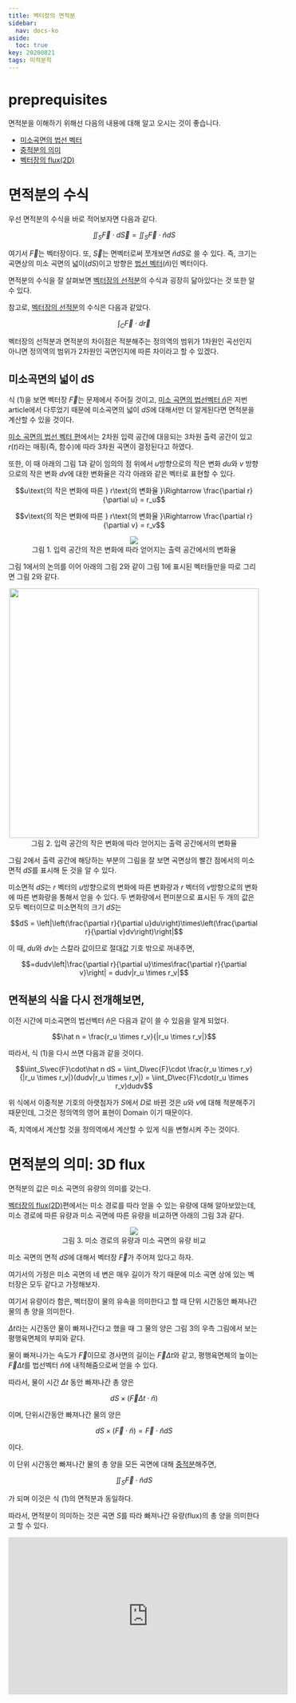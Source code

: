 ```yaml
---
title: 벡터장의 면적분
sidebar:
  nav: docs-ko
aside:
  toc: true
key: 20200821
tags: 미적분학
---
```


# preprequisites

면적분을 이해하기 위해선 다음의 내용에 대해 알고 오시는 것이 좋습니다.

* [미소곡면의 법선 벡터](https://angeloyeo.github.io/2020/08/20/normal_vector.html)
* [중적분의 의미](https://angeloyeo.github.io/2020/07/30/multiple_integral.html)
* [벡터장의 flux(2D)](https://angeloyeo.github.io/2020/08/18/flux_2D.html)

# 면적분의 수식

우선 면적분의 수식을 바로 적어보자면 다음과 같다.

$$\iint_S\vec{F}\cdot d\vec{S} = \iint_S\vec{F}\cdot\hat{n}dS$$

여기서 $\vec{F}$는 벡터장이다. 또, $\vec{S}$는 면벡터로써 쪼개보면 $\hat{n}dS$로 쓸 수 있다. 즉, 크기는 곡면상의 미소 곡면의 넓이($dS$)이고 방향은 [법선 벡터](https://angeloyeo.github.io/2020/08/20/normal_vector.html)($\hat{n}$)인 벡터이다.

면적분의 수식을 잘 살펴보면 [벡터장의 선적분](https://angeloyeo.github.io/2020/08/17/line_integral.html)의 수식과 굉장히 닮아있다는 것 또한 알 수 있다.

참고로, [벡터장의 선적분](https://angeloyeo.github.io/2020/08/17/line_integral.html)의 수식은 다음과 같았다.

$$\int_C\vec{F}\cdot d\vec{r}$$

벡터장의 선적분과 면적분의 차이점은 적분해주는 정의역의 범위가 1차원인 곡선인지 아니면 정의역의 범위가 2차원인 곡면인지에 따른 차이라고 할 수 있겠다.

## 미소곡면의 넓이 dS

식 (1)을 보면 벡터장 $\vec{F}$는 문제에서 주어질 것이고, [미소 곡면의 법선벡터 $\hat{n}$](https://angeloyeo.github.io/2020/08/20/normal_vector.html)은 저번 article에서 다루었기 때문에 미소곡면의 넓이 $dS$에 대해서만 더 알게된다면 면적분을 계산할 수 있을 것이다.

[미소 곡면의 법선 벡터 편](https://angeloyeo.github.io/2020/08/20/normal_vector.html)에서는 2차원 입력 공간에 대응되는 3차원 출력 공간이 있고 $r(t)$라는 매핑(즉, 함수)에 따라 3차원 곡면이 결정된다고 하였다.

또한, 이 때 아래의 그림 1과 같이 임의의 점 위에서 $u$방향으로의 작은 변화 $du$와 $v$ 방향으로의 작은 변화 $dv$에 대한 변화율은 각각 아래와 같은 벡터로 표현할 수 있다.


$$u\text{의 작은 변화에 따른 } r\text{의 변화율 }\Rightarrow \frac{\partial r}{\partial u} = r_u$$

$$v\text{의 작은 변화에 따른 } r\text{의 변화율 }\Rightarrow \frac{\partial r}{\partial v} = r_v$$

<p align="center">
  <img src="https://raw.githubusercontent.com/angeloyeo/angeloyeo.github.io/master/pics/2020-08-21-surface_integral/pic1.png"> <br>
  그림 1. 입력 공간의 작은 변화에 따라 얻어지는 출력 공간에서의 변화율
</p>

그림 1에서의 논의를 이어 아래의 그림 2와 같이 그림 1에 표시된 벡터들만을 따로 그리면 그림 2와 같다.

<p align="center">
  <img width="500" src="https://raw.githubusercontent.com/angeloyeo/angeloyeo.github.io/master/pics/2020-08-21-surface_integral/pic2.png"> <br>
  그림 2. 입력 공간의 작은 변화에 따라 얻어지는 출력 공간에서의 변화율
</p>

그림 2에서 출력 공간에 해당하는 부분의 그림을 잘 보면 곡면상의 빨간 점에서의 미소 면적 $dS$를 표시해 둔 것을 알 수 있다.

미소면적 $dS$는 $r$ 벡터의 $u$방향으로의 변화에 따른 변화량과 $r$ 벡터의 $v$방향으로의 변화에 따른 변화량을 통해서 얻을 수 있다. 두 변화량에서 편미분으로 표시된 두 개의 값은 모두 벡터이므로 미소면적의 크기 $dS$는

$$dS = \left|\left(\frac{\partial r}{\partial u}du\right)\times\left(\frac{\partial r}{\partial v}dv\right)\right|$$

이 때, $du$와 $dv$는 스칼라 값이므로 절대값 기호 밖으로 꺼내주면,

$$=dudv\left|\frac{\partial r}{\partial u}\times\frac{\partial r}{\partial v}\right| = dudv|r_u \times r_v|$$

## 면적분의 식을 다시 전개해보면,

이전 시간에 미소곡면의 법선벡터 $\hat n$은 다음과 같이 쓸 수 있음을 알게 되었다.

$$\hat n = \frac{r_u \times r_v}{|r_u \times r_v|}$$

따라서, 식 (1)을 다시 쓰면 다음과 같을 것이다.

$$\iint_S\vec{F}\cdot\hat n dS = \iint_D\vec{F}\cdot \frac{r_u \times r_v}{|r_u \times r_v|}(dudv|r_u \times r_v|) = \iint_D\vec{F}\cdot(r_u \times r_v)dudv$$

위 식에서 이중적분 기호의 아랫첨자가 $S$에서 $D$로 바뀐 것은 $u$와 $v$에 대해 적분해주기 때문인데, 그것은 정의역의 영어 표현이 Domain 이기 때문이다.

즉, 치역에서 계산할 것을 정의역에서 계산할 수 있게 식을 변형시켜 주는 것이다.

# 면적분의 의미: 3D flux

면적분의 값은 미소 곡면의 유량의 의미를 갖는다.

[벡터장의 flux(2D)](https://angeloyeo.github.io/2020/08/18/flux_2D.html)편에서는 미소 경로를 따라 얻을 수 있는 유량에 대해 알아보았는데, 미소 경로에 따른 유량과 미소 곡면에 따른 유량을 비교하면 아래의 그림 3과 같다.

<p align="center">
  <img src="https://raw.githubusercontent.com/angeloyeo/angeloyeo.github.io/master/pics/2020-08-21-surface_integral/pic3.png"> <br>
  그림 3. 미소 경로의 유량과 미소 곡면의 유량 비교
</p>

미소 곡면의 면적 $dS$에 대해서 벡터장 $\vec{F}$가 주어져 있다고 하자. 

여기서의 가정은 미소 곡면의 네 변은 매우 길이가 작기 때문에 미소 곡면 상에 있는 벡터장은 모두 같다고 가정해보자.

여기서 유량이라 함은, 벡터장이 물의 유속을 의미한다고 할 때 단위 시간동안 빠져나간 물의 총 양을 의미한다.

$\Delta t$라는 시간동안 물이 빠져나간다고 했을 때 그 물의 양은 그림 3의 우측 그림에서 보는 평행육면체의 부피와 같다.

물이 빠져나가는 속도가 $\vec{F}$이므로 경사면의 길이는 $\vec{F}\Delta t$와 같고, 평행육면체의 높이는 $\vec{F}\Delta t$를 법선벡터 $\hat n$에 내적해줌으로써 얻을 수 있다.

따라서, 물이 시간 $\Delta t$ 동안 빠져나간 총 양은 

$$dS\times (\vec{F}\Delta t \cdot \hat n)$$

이며, 단위시간동안 빠져나간 물의 양은

$$dS\times (\vec{F}\cdot \hat n) = \vec{F}\cdot \hat n dS$$

이다.

이 단위 시간동안 빠져나간 물의 총 양을 모든 곡면에 대해 [중적분](https://angeloyeo.github.io/2020/07/30/multiple_integral.html)해주면,

$$\iint_S\vec{F}\cdot \hat n dS$$

가 되며 이것은 식 (1)의 면적분과 동일하다.

따라서, 면적분이 의미하는 것은 곡면 $S$를 따라 빠져나간 유량(flux)의 총 양을 의미한다고 할 수 있다.

<center>
<iframe width="560" height="315" src="https://www.youtube.com/embed/DqUIcWUGCoA" frameborder="0" allow="accelerometer; autoplay; encrypted-media; gyroscope; picture-in-picture" allowfullscreen></iframe>
</center>